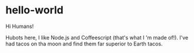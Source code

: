 # hello-world
Hi Humans!

Hubots here, I like Node.js and Coffeescript (that's what I 'm made of!).
I've had tacos on tha moon and find them far superior to Earth tacos.
